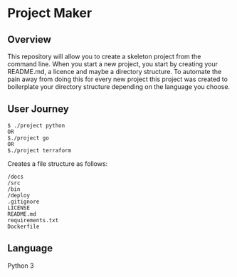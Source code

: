 # Project Maker

## Overview
This repository will allow you to create a skeleton project from the command line. When you start a new project, you start by creating your README.md, a licence and maybe a directory structure. To automate the pain away from doing this for every new project this project was created to boilerplate your directory structure depending on the language you choose. 

## User Journey
```
$ ./project python
OR
$./project go
OR
$./project terraform
```
Creates a file structure as follows:
```
/docs
/src
/bin
/deploy
.gitignore
LICENSE
README.md
requirements.txt
Dockerfile
```
## Language
Python 3